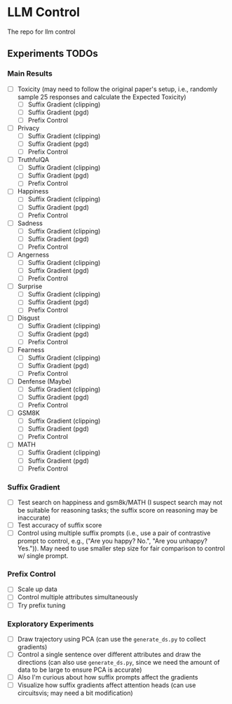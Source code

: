 # LLM Control
The repo for llm control

## Experiments TODOs

### Main Results
- [ ] Toxicity (may need to follow the original paper's setup, i.e., randomly sample 25 responses and calculate the Expected Toxicity)
  - [ ] Suffix Gradient (clipping)
  - [ ] Suffix Gradient (pgd)
  - [ ] Prefix Control
- [ ] Privacy
  - [ ] Suffix Gradient (clipping)
  - [ ] Suffix Gradient (pgd)
  - [ ] Prefix Control
- [ ] TruthfulQA
  - [ ] Suffix Gradient (clipping)
  - [ ] Suffix Gradient (pgd)
  - [ ] Prefix Control
- [ ] Happiness
  - [ ] Suffix Gradient (clipping)
  - [ ] Suffix Gradient (pgd)
  - [ ] Prefix Control
- [ ] Sadness
  - [ ] Suffix Gradient (clipping)
  - [ ] Suffix Gradient (pgd)
  - [ ] Prefix Control
- [ ] Angerness
  - [ ] Suffix Gradient (clipping)
  - [ ] Suffix Gradient (pgd)
  - [ ] Prefix Control
- [ ] Surprise
  - [ ] Suffix Gradient (clipping)
  - [ ] Suffix Gradient (pgd)
  - [ ] Prefix Control
- [ ] Disgust
  - [ ] Suffix Gradient (clipping)
  - [ ] Suffix Gradient (pgd)
  - [ ] Prefix Control
- [ ] Fearness
  - [ ] Suffix Gradient (clipping)
  - [ ] Suffix Gradient (pgd)
  - [ ] Prefix Control
- [ ] Denfense (Maybe)
  - [ ] Suffix Gradient (clipping)
  - [ ] Suffix Gradient (pgd)
  - [ ] Prefix Control
- [ ] GSM8K
  - [ ] Suffix Gradient (clipping)
  - [ ] Suffix Gradient (pgd)
  - [ ] Prefix Control
- [ ] MATH
  - [ ] Suffix Gradient (clipping)
  - [ ] Suffix Gradient (pgd)
  - [ ] Prefix Control

### Suffix Gradient
- [ ] Test search on happiness and gsm8k/MATH (I suspect search may not be suitable for reasoning tasks; the suffix score on reasoning may be inaccurate)
- [ ] Test accuracy of suffix score
- [ ] Control using multiple suffix prompts (i.e., use a pair of contrastive prompt to control, e.g., ("Are you happy? No.", "Are you unhappy? Yes.")). May need to use smaller step size for fair comparison to control w/ single prompt.
     
### Prefix Control
- [ ] Scale up data
- [ ] Control multiple attributes simultaneously
- [ ] Try prefix tuning

### Exploratory Experiments
- [ ] Draw trajectory using PCA (can use the `generate_ds.py` to collect gradients)
- [ ] Control a single sentence over different attributes and draw the directions (can also use `generate_ds.py`, since we need the amount of data to be large to ensure PCA is accurate)
- [ ] Also I'm curious about how suffix prompts affect the gradients
- [ ] Visualize how suffix gradients affect attention heads (can use circuitsvis; may need a bit modification)
